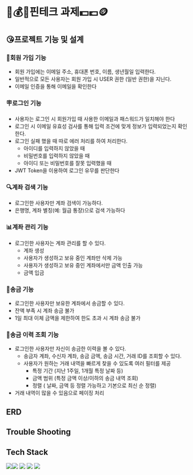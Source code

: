 # 💸💰💴핀테크 과제💵💷🪙

## 😘프로젝트 기능 및 설계

### 👥회원 가입 기능
  - 회원 가입에는 이메일 주소, 휴대폰 번호, 이름, 생년월일 입력한다.
  - 일반적으로 모든 사용자는 회원 가입 시 USER 권한 (일반 권한)을 지닌다.
  - 이메일 인증을 통해 이메일을 확인한다

### 🪧로그인 기능
- 사용자는 로그인 시 회원가입 때 사용한 이메일과 패스워드가 일치해야 한다
- 로그인 시 이메일 유효성 검사를 통해 입력 조건에 맞게 정보가 입력되었는지 확인한다.
- 로그인 실패 했을 때 따로 에러 처리를 하여 처리한다.
    - 아이디를 입력하지 않았을 때
    - 비밀번호를 입력하지 않았을 때
    - 아이디 또는 비밀번호를 잘못 입력했을 때
- JWT Token을 이용하여 로그인 유무를 판단한다
  
### 🔍계좌 검색 기능
- 로그인한 사용자만 계좌 검색이 가능하다.
- 은행명, 계좌 별칭(예: 월급 통장)으로 검색 가능하다

### 📊계좌 관리 기능
- 로그인한 사용자는 계좌 관리를 할 수 있다.
  - 계좌 생성
  - 사용자가 생성하고 보유 중인 계좌만 삭제 가능
  - 사용자가 생성하고 보유 중인 계좌에서만 금액 인출 가능
  - 금액 입금

### 💸송금 기능
  - 로그인한 사용자만 보유한 계좌에서 송금할 수 있다.
  - 잔액 부족 시 계좌 송금 불가
  - 1일 최대 이체 금액을 제한하여 한도 초과 시 계좌 송금 불가
### 📝송금 이력 조회 기능
  - 로그인한 사용자만 자신이 송금한 이력을 볼 수 있다.
    - 송금자 계좌, 수신자 계좌, 송금 금액, 송금 시간, 거래 ID를 조회할 수 있다.
    - 사용자가 원하는 거래 내역을 빠르게 찾을 수 있도록 여러 필터를 제공
      - 특정 기간 (지난 1주일, 1개월 특정 날짜 등)
      - 금액 범위 (특정 금액 이상/이하의 송금 내역 조회)
      - 정렬 ( 날짜, 금액 등 정렬 가능하고 기본으로 최신 순 정렬)
  - 거래 내역이 많을 수 있음으로 페이징 처리

## ERD


## Trouble Shooting


## Tech Stack

<img src="https://img.shields.io/badge/java-007396?style=for-the-badge&logo=java&logoColor=white"><img src="https://img.shields.io/badge/springboot-6DB33F?style=for-the-badge&logo=springboot&logoColor=white">
<img src="https://img.shields.io/badge/MySQL-4479A1?style=for-the-badge&logo=MySQL&logoColor=white">
<img src="https://img.shields.io/badge/git-F05032?style=for-the-badge&logo=git&logoColor=white">
<img src="https://img.shields.io/badge/github-181717?style=for-the-badge&logo=github&logoColor=white">
